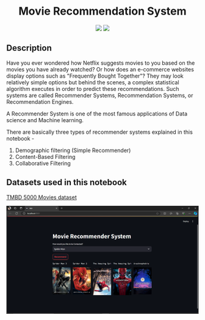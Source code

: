 <h1 align="center">Movie Recommendation System</h1>


<p align="center">
  
<img src="https://badges.frapsoft.com/os/v1/open-source.svg?v=103" >
<img src="https://img.shields.io/badge/Made%20by-Hemant-blue" >
</p>


## Description

Have you ever wondered how Netflix suggests movies to you based on the movies you have already watched? Or how does an e-commerce websites display options such as "Frequently Bought Together"? They may look relatively simple options but behind the scenes, a complex statistical algorithm executes in order to predict these recommendations. Such systems are called Recommender Systems, Recommendation Systems, or Recommendation Engines. 

A Recommender System is one of the most famous applications of Data science and Machine learning.


There are basically three types of recommender systems explained in this notebook -
1. Demographic filtering (Simple Recommender)
2. Content-Based Filtering
3. Collaborative Filtering

## Datasets used in this notebook
[TMBD 5000 Movies dataset](https://www.kaggle.com/tmdb/tmdb-movie-metadata "TMBD 5000 Movies dataset")

![Alt text](https://github.com/Hemant-1Kumar/Movie-Recommender-System/blob/dab3165336e23598d9b91882249c58e70c6c3d67/Screenshot%20(116).png)

